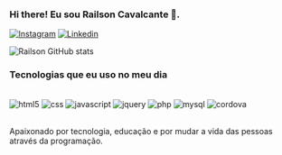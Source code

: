 ### Hi there! Eu sou Railson Cavalcante 👋.

[![Instagram](https://img.shields.io/badge/Instagram-E4405F?style=for-the-badge&logo=instagram&logoColor=white)](https://lnkd.in/djfJ8jVf
)
[![Linkedin](https://img.shields.io/badge/LinkedIn-0077B5?style=for-the-badge&logo=linkedin&logoColor=white)](https://linkedin.com/in/railson-cavalcante-b03800142)

![Railson GitHub stats](https://github-readme-stats.vercel.app/api?username=RaylsonCavalcante&show_icons=true&theme=radical)

### Tecnologias que eu uso no meu dia

<div style="display: inline_block"><br/>
  <img aling="center" alt="html5" src="https://img.shields.io/badge/HTML5-E34F26?style=for-the-badge&logo=html5&logoColor=white" />
  <img aling="center" alt="css" src="https://img.shields.io/badge/CSS3-1572B6?style=for-the-badge&logo=css3&logoColor=white" />
  <img aling="center" alt="javascript" src="https://img.shields.io/badge/JavaScript-323330?style=for-the-badge&logo=javascript&logoColor=F7DF1E" />
  <img aling="center" alt="jquery" src="https://img.shields.io/badge/jQuery-0769AD?style=for-the-badge&logo=jquery&logoColor=white" />
  <img aling="center" alt="php" src="https://img.shields.io/badge/PHP-777BB4?style=for-the-badge&logo=php&logoColor=white" />
  <img aling="center" alt="mysql" src="https://img.shields.io/badge/MySQL-005C84?style=for-the-badge&logo=mysql&logoColor=white" />
  <img aling="center" alt="cordova" src="https://img.shields.io/badge/Cordova-35434F?style=for-the-badge&logo=apache-cordova&logoColor=E8E8E8" />
</div>
<br>

Apaixonado por tecnologia, educação e por mudar a vida das pessoas através da programação.
